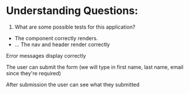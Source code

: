 # Understanding Questions:
1. What are some possible tests for this application?
* The component correctly renders.
* ...
The nav and header render correctly

Error messages display correctly

The user can submit the form (we will type in first name, last name, email since they're required)

After submission the user can see what they submitted